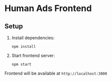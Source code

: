 # Human Ads Frontend

## Setup

1. Install dependencies:
   ```
   npm install
   ```

2. Start frontend server:
   ```
   npm start
   ```

Frontend will be available at `http://localhost:3000`
